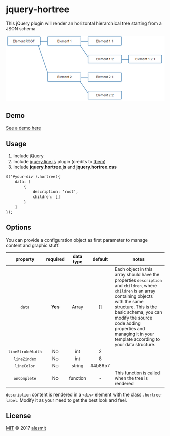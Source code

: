 # jquery-hortree
This jQuery plugin will render an horizontal hierarchical tree starting from a JSON schema

![jQuery HorTree example](https://raw.githubusercontent.com/alesmit/alesmit.github.io/master/demo/jquery-hortree/screenshot.png)

## Demo

[See a demo here](https://alesmit.github.io/demo/jquery-hortree/)

## Usage

1. Include jQuery
2. Include [jquery.line.js](https://github.com/tbem/jquery.line) plugin (credits to [tbem](https://github.com/tbem))
3. Include __jquery.hortree.js__ and __jquery.hortree.css__

```
$('#your-div').hortree({
    data: [
        {
            description: 'root',
            children: []
        }
    ]
});
```

## Options

You can provide a configuration object as first parameter to manage content and graphic stuff.

|      property     | required | data type | default  |        notes        |
|:-----------------:|:--------:|:---------:|:--------:|---------------------|
| `data`            | __Yes__  |  Array    | []       | Each object in this array should have the properties `description` and `children`, where `children` is an array containing objects with the same structure. This is the basic schema, you can modify the source code adding properties and managing it in your template according to your data structure. |
| `lineStrokeWidth` |   No     |   int     | 2        |                     |
| `lineZindex`      |   No     |   int     | 8        |                     |
| `lineColor`       |   No     |  string   | #4b86b7  |                     |
| `onComplete`      |   No     | function  | -        | This function is called when the tree is rendered |

`description` content is rendered in a `<div>` element with the class `.hortree-label`. Modify it as your need to get the best look and feel.

## License

[MIT](./LICENSE) © 2017 [alesmit](https://github.com/alesmit)